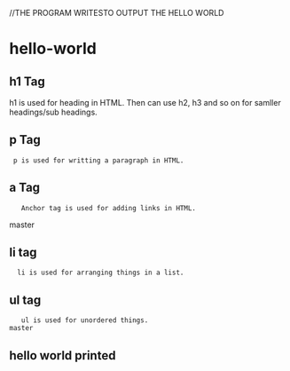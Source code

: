 //THE PROGRAM WRITESTO OUTPUT THE HELLO WORLD
# hello-world
## h1 Tag
   h1 is used for heading in HTML. Then can use h2, h3 and so on for samller headings/sub headings.
## p Tag 

     p is used for writting a paragraph in HTML.
     
## a Tag
       Anchor tag is used for adding links in HTML.
master
       
 ## li tag
      li is used for arranging things in a list.
      
  ## ul tag
       ul is used for unordered things.
    master
## hello world printed
